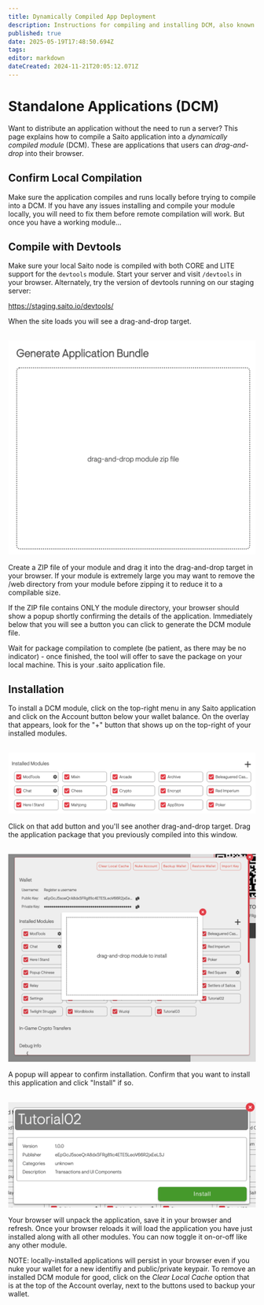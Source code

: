 ```yaml
---
title: Dynamically Compiled App Deployment
description: Instructions for compiling and installing DCM, also known as, standalone applications
published: true
date: 2025-05-19T17:48:50.694Z
tags: 
editor: markdown
dateCreated: 2024-11-21T20:05:12.071Z
---
```


# Standalone Applications (DCM)

Want to distribute an application without the need to run a server? This page explains how to compile a Saito application into a *dynamically compiled module* (DCM). These are applications that users can *drag-and-drop* into their browser.

## Confirm Local Compilation

Make sure the application compiles and runs locally before trying to compile into a DCM. If you have any issues installing and compile your module locally, you will need to fix them before remote compilation will work. But once you have a working module...

## Compile with Devtools

Make sure your local Saito node is compiled with both CORE and LITE support for the `devtools` module. Start your server and visit `/devtools` in your browser. Alternately, try the version of devtools running on our staging server: 

https://staging.saito.io/devtools/

When the site loads you will see a drag-and-drop target.

<br />
<img src="/compile-01.png" style="width:600px" />

Create a ZIP file of your module and drag it into the drag-and-drop target in your browser. If your module is extremely large you may want to remove the /web directory from your module before zipping it to reduce it to a compilable size.

If the ZIP file contains ONLY the module directory, your browser should show a popup shortly confirming the details of the application. Immediately below that you will see a button you can click to generate the DCM module file.

Wait for package compilation to complete (be patient, as there may be no indicator) - once finished, the tool will offer to save the package on your local machine. This is your .saito application file.


## Installation

To install a DCM module, click on the top-right menu in any Saito application and click on the Account button below your wallet balance. On the overlay that appears, look for the "+" button that shows up on the top-right of your installed modules.

<br />
<img src="/compile-03.png" style="width:600px" />

Click on that add button and you'll see another drag-and-drop target. Drag the application package that you previously compiled into this window.

<br />
<img src="/compile-04.png" style="width:600px" />

A popup will appear to confirm installation. Confirm that you want to install this application and click "Install" if so. 

<br />
<img src="/compile-05.png" style="width:600px" />

Your browser will unpack the application, save it in your browser and refresh. Once your browser reloads it will load the application you have just installed along with all other modules. You can now toggle it on-or-off like any other module.

NOTE: locally-installed applications will persist in your browser even if you nuke your wallet for a new identifiy and public/private keypair. To remove an installed DCM module for good, click on the *Clear Local Cache* option that is at the top of the Account overlay, next to the buttons used to backup your wallet.